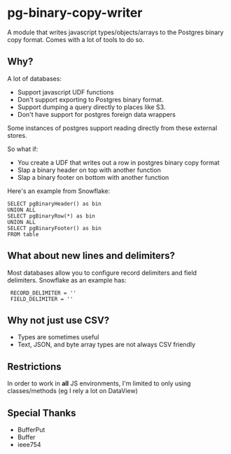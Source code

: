 # pg-binary-copy-writer

A module that writes javascript types/objects/arrays to the Postgres binary copy format. Comes with a lot of tools to do so.

## Why?

A lot of databases:

- Support javascript UDF functions
- Don't support exporting to Postgres binary format.
- Support dumping a query directly to places like S3.
- Don't have support for postgres foreign data wrappers

Some instances of postgres support reading directly from these external stores.

So what if:

- You create a UDF that writes out a row in postgres binary copy format
- Slap a binary header on top with another function
- Slap a binary footer on bottom with another function

Here's an example from Snowflake:

```
SELECT pgBinaryHeader() as bin
UNION ALL
SELECT pgBinaryRow(*) as bin
UNION ALL
SELECT pgBinaryFooter() as bin
FROM table
```

## What about new lines and delimiters?

Most databases allow you to configure record delimiters and field delimiters.
Snowflake as an example has:

```
 RECORD_DELIMITER = ''
 FIELD_DELIMITER = ''
```

## Why not just use CSV?

- Types are sometimes useful
- Text, JSON, and byte array types are not always CSV friendly

## Restrictions

In order to work in **all** JS environments,
I'm limited to only using classes/methods (eg I rely a lot on DataView)

## Special Thanks

- BufferPut
- Buffer
- ieee754
